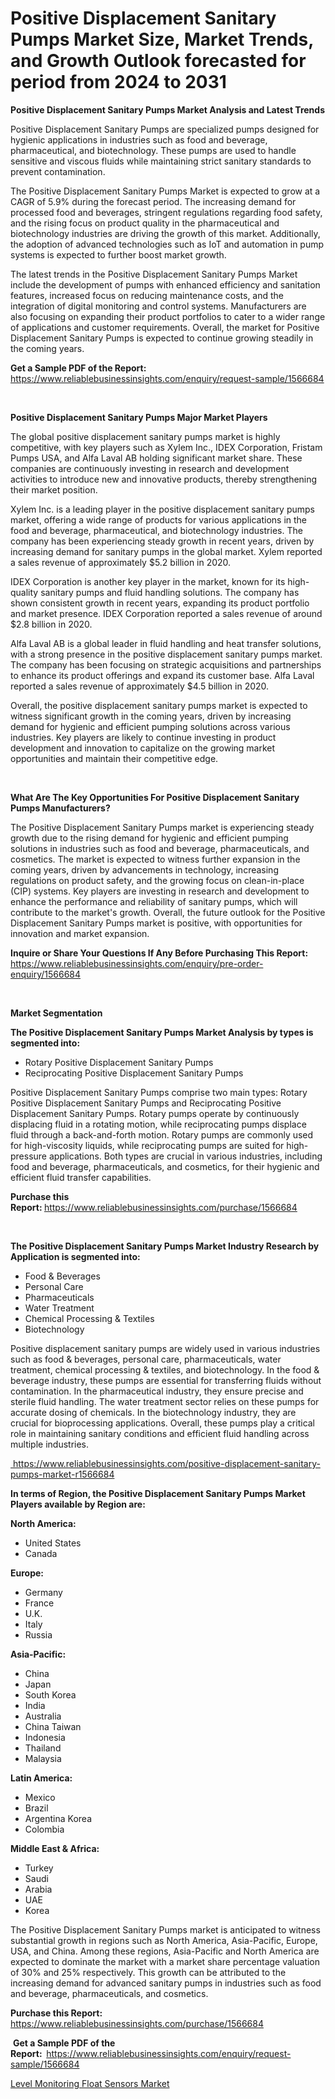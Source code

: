 <p><h1>Positive Displacement Sanitary Pumps Market Size, Market Trends, and Growth Outlook forecasted for period from 2024 to 2031</h1></p><p><strong>Positive Displacement Sanitary Pumps Market Analysis and Latest Trends</strong></p>
<p><p>Positive Displacement Sanitary Pumps are specialized pumps designed for hygienic applications in industries such as food and beverage, pharmaceutical, and biotechnology. These pumps are used to handle sensitive and viscous fluids while maintaining strict sanitary standards to prevent contamination.</p><p>The Positive Displacement Sanitary Pumps Market is expected to grow at a CAGR of 5.9% during the forecast period. The increasing demand for processed food and beverages, stringent regulations regarding food safety, and the rising focus on product quality in the pharmaceutical and biotechnology industries are driving the growth of this market. Additionally, the adoption of advanced technologies such as IoT and automation in pump systems is expected to further boost market growth.</p><p>The latest trends in the Positive Displacement Sanitary Pumps Market include the development of pumps with enhanced efficiency and sanitation features, increased focus on reducing maintenance costs, and the integration of digital monitoring and control systems. Manufacturers are also focusing on expanding their product portfolios to cater to a wider range of applications and customer requirements. Overall, the market for Positive Displacement Sanitary Pumps is expected to continue growing steadily in the coming years.</p></p>
<p><strong>Get a Sample PDF of the Report:&nbsp;</strong> <a href="https://www.reliablebusinessinsights.com/enquiry/request-sample/1566684">https://www.reliablebusinessinsights.com/enquiry/request-sample/1566684</a></p>
<p>&nbsp;</p>
<p><strong>Positive Displacement Sanitary Pumps Major Market Players</strong></p>
<p><p>The global positive displacement sanitary pumps market is highly competitive, with key players such as Xylem Inc., IDEX Corporation, Fristam Pumps USA, and Alfa Laval AB holding significant market share. These companies are continuously investing in research and development activities to introduce new and innovative products, thereby strengthening their market position.</p><p>Xylem Inc. is a leading player in the positive displacement sanitary pumps market, offering a wide range of products for various applications in the food and beverage, pharmaceutical, and biotechnology industries. The company has been experiencing steady growth in recent years, driven by increasing demand for sanitary pumps in the global market. Xylem reported a sales revenue of approximately $5.2 billion in 2020.</p><p>IDEX Corporation is another key player in the market, known for its high-quality sanitary pumps and fluid handling solutions. The company has shown consistent growth in recent years, expanding its product portfolio and market presence. IDEX Corporation reported a sales revenue of around $2.8 billion in 2020.</p><p>Alfa Laval AB is a global leader in fluid handling and heat transfer solutions, with a strong presence in the positive displacement sanitary pumps market. The company has been focusing on strategic acquisitions and partnerships to enhance its product offerings and expand its customer base. Alfa Laval reported a sales revenue of approximately $4.5 billion in 2020.</p><p>Overall, the positive displacement sanitary pumps market is expected to witness significant growth in the coming years, driven by increasing demand for hygienic and efficient pumping solutions across various industries. Key players are likely to continue investing in product development and innovation to capitalize on the growing market opportunities and maintain their competitive edge.</p></p>
<p>&nbsp;</p>
<p><strong>What Are The Key Opportunities For Positive Displacement Sanitary Pumps Manufacturers?</strong></p>
<p><p>The Positive Displacement Sanitary Pumps market is experiencing steady growth due to the rising demand for hygienic and efficient pumping solutions in industries such as food and beverage, pharmaceuticals, and cosmetics. The market is expected to witness further expansion in the coming years, driven by advancements in technology, increasing regulations on product safety, and the growing focus on clean-in-place (CIP) systems. Key players are investing in research and development to enhance the performance and reliability of sanitary pumps, which will contribute to the market's growth. Overall, the future outlook for the Positive Displacement Sanitary Pumps market is positive, with opportunities for innovation and market expansion.</p></p>
<p><strong>Inquire or Share Your Questions If Any Before Purchasing This Report:</strong> <a href="https://www.reliablebusinessinsights.com/enquiry/pre-order-enquiry/1566684">https://www.reliablebusinessinsights.com/enquiry/pre-order-enquiry/1566684</a></p>
<p>&nbsp;</p>
<p><strong>Market Segmentation</strong></p>
<p><strong>The Positive Displacement Sanitary Pumps Market Analysis by types is segmented into:</strong></p>
<p><ul><li>Rotary Positive Displacement Sanitary Pumps</li><li>Reciprocating Positive Displacement Sanitary Pumps</li></ul></p>
<p><p>Positive Displacement Sanitary Pumps comprise two main types: Rotary Positive Displacement Sanitary Pumps and Reciprocating Positive Displacement Sanitary Pumps. Rotary pumps operate by continuously displacing fluid in a rotating motion, while reciprocating pumps displace fluid through a back-and-forth motion. Rotary pumps are commonly used for high-viscosity liquids, while reciprocating pumps are suited for high-pressure applications. Both types are crucial in various industries, including food and beverage, pharmaceuticals, and cosmetics, for their hygienic and efficient fluid transfer capabilities.</p></p>
<p><strong>Purchase this Report:&nbsp;</strong><a href="https://www.reliablebusinessinsights.com/purchase/1566684">https://www.reliablebusinessinsights.com/purchase/1566684</a></p>
<p>&nbsp;</p>
<p><strong>The Positive Displacement Sanitary Pumps Market Industry Research by Application is segmented into:</strong></p>
<p><ul><li>Food & Beverages</li><li>Personal Care</li><li>Pharmaceuticals</li><li>Water Treatment</li><li>Chemical Processing & Textiles</li><li>Biotechnology</li></ul></p>
<p><p>Positive displacement sanitary pumps are widely used in various industries such as food & beverages, personal care, pharmaceuticals, water treatment, chemical processing & textiles, and biotechnology. In the food & beverage industry, these pumps are essential for transferring fluids without contamination. In the pharmaceutical industry, they ensure precise and sterile fluid handling. The water treatment sector relies on these pumps for accurate dosing of chemicals. In the biotechnology industry, they are crucial for bioprocessing applications. Overall, these pumps play a critical role in maintaining sanitary conditions and efficient fluid handling across multiple industries.</p></p>
<p><a href="https://www.reliablebusinessinsights.com/positive-displacement-sanitary-pumps-market-r1566684">&nbsp;https://www.reliablebusinessinsights.com/positive-displacement-sanitary-pumps-market-r1566684</a></p>
<p><strong>In terms of Region, the Positive Displacement Sanitary Pumps Market Players available by Region are:</strong></p>
<p>
    <p> <strong> North America: </strong>
        <ul>
            <li>United States</li>
            <li>Canada</li>
        </ul>
        </p> 
    <p> <strong> Europe: </strong>
        <ul>
            <li>Germany</li>
            <li>France</li>
            <li>U.K.</li>
            <li>Italy</li>
            <li>Russia</li>
        </ul>
        </p> 
    <p> <strong> Asia-Pacific: </strong>
        <ul>
            <li>China</li>
            <li>Japan</li>
            <li>South Korea</li>
            <li>India</li>
            <li>Australia</li>
            <li>China Taiwan</li>
            <li>Indonesia</li>
            <li>Thailand</li>
            <li>Malaysia</li>
        </ul>
        </p> 
    <p> <strong> Latin America: </strong>
        <ul>
            <li>Mexico</li>
            <li>Brazil</li>
            <li>Argentina Korea</li>
            <li>Colombia</li>
        </ul>
        </p> 
    <p> <strong> Middle East & Africa: </strong>
        <ul>
            <li>Turkey</li>
            <li>Saudi</li>
            <li>Arabia</li>
            <li>UAE</li>
            <li>Korea</li>
        </ul>
    </p>
    </p>
<p><p>The Positive Displacement Sanitary Pumps market is anticipated to witness substantial growth in regions such as North America, Asia-Pacific, Europe, USA, and China. Among these regions, Asia-Pacific and North America are expected to dominate the market with a market share percentage valuation of 30% and 25% respectively. This growth can be attributed to the increasing demand for advanced sanitary pumps in industries such as food and beverage, pharmaceuticals, and cosmetics.</p></p>
<p><strong>Purchase this Report: </strong><a href="https://www.reliablebusinessinsights.com/purchase/1566684">https://www.reliablebusinessinsights.com/purchase/1566684</a></p>
<p>&nbsp;<strong>Get a Sample PDF of the Report:&nbsp;&nbsp;</strong><a href="https://www.reliablebusinessinsights.com/enquiry/request-sample/1566684">https://www.reliablebusinessinsights.com/enquiry/request-sample/1566684</a></p>
<p><strong></strong></p>
<p><p><a href="https://view.publitas.com/reportprime-1/level-monitoring-float-sensors-market-insight-market-trends-growth-forecasted-from-2024-to-2031/">Level Monitoring Float Sensors Market</a></p></p>